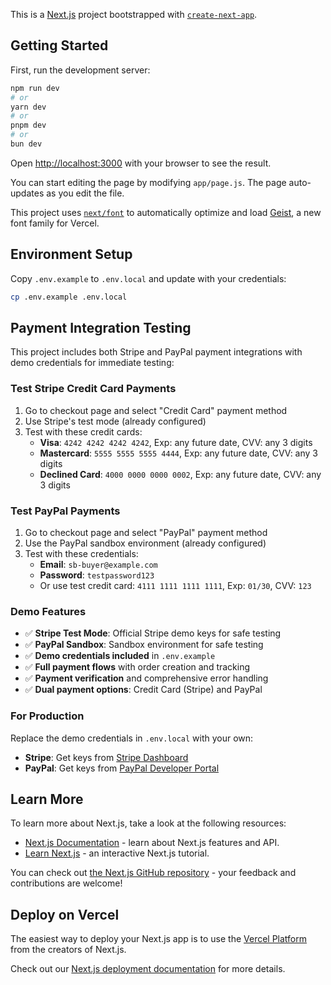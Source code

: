 This is a [Next.js](https://nextjs.org) project bootstrapped with [`create-next-app`](https://github.com/vercel/next.js/tree/canary/packages/create-next-app).

## Getting Started

First, run the development server:

```bash
npm run dev
# or
yarn dev
# or
pnpm dev
# or
bun dev
```

Open [http://localhost:3000](http://localhost:3000) with your browser to see the result.

You can start editing the page by modifying `app/page.js`. The page auto-updates as you edit the file.

This project uses [`next/font`](https://nextjs.org/docs/app/building-your-application/optimizing/fonts) to automatically optimize and load [Geist](https://vercel.com/font), a new font family for Vercel.

## Environment Setup

Copy `.env.example` to `.env.local` and update with your credentials:

```bash
cp .env.example .env.local
```

## Payment Integration Testing

This project includes both Stripe and PayPal payment integrations with demo credentials for immediate testing:

### Test Stripe Credit Card Payments
1. Go to checkout page and select "Credit Card" payment method
2. Use Stripe's test mode (already configured)
3. Test with these credit cards:
   - **Visa**: `4242 4242 4242 4242`, Exp: any future date, CVV: any 3 digits
   - **Mastercard**: `5555 5555 5555 4444`, Exp: any future date, CVV: any 3 digits
   - **Declined Card**: `4000 0000 0000 0002`, Exp: any future date, CVV: any 3 digits

### Test PayPal Payments
1. Go to checkout page and select "PayPal" payment method
2. Use the PayPal sandbox environment (already configured)
3. Test with these credentials:
   - **Email**: `sb-buyer@example.com`
   - **Password**: `testpassword123`
   - Or use test credit card: `4111 1111 1111 1111`, Exp: `01/30`, CVV: `123`

### Demo Features
- ✅ **Stripe Test Mode**: Official Stripe demo keys for safe testing
- ✅ **PayPal Sandbox**: Sandbox environment for safe testing
- ✅ **Demo credentials included** in `.env.example`
- ✅ **Full payment flows** with order creation and tracking
- ✅ **Payment verification** and comprehensive error handling
- ✅ **Dual payment options**: Credit Card (Stripe) and PayPal

### For Production
Replace the demo credentials in `.env.local` with your own:
- **Stripe**: Get keys from [Stripe Dashboard](https://dashboard.stripe.com/apikeys)
- **PayPal**: Get keys from [PayPal Developer Portal](https://developer.paypal.com/developer/applications/)

## Learn More

To learn more about Next.js, take a look at the following resources:

- [Next.js Documentation](https://nextjs.org/docs) - learn about Next.js features and API.
- [Learn Next.js](https://nextjs.org/learn) - an interactive Next.js tutorial.

You can check out [the Next.js GitHub repository](https://github.com/vercel/next.js) - your feedback and contributions are welcome!

## Deploy on Vercel

The easiest way to deploy your Next.js app is to use the [Vercel Platform](https://vercel.com/new?utm_medium=default-template&filter=next.js&utm_source=create-next-app&utm_campaign=create-next-app-readme) from the creators of Next.js.

Check out our [Next.js deployment documentation](https://nextjs.org/docs/app/building-your-application/deploying) for more details.
